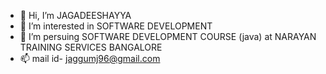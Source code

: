 - 👋 Hi, I’m JAGADEESHAYYA
- 👀 I’m interested in SOFTWARE DEVELOPMENT
- 🌱 I’m persuing SOFTWARE DEVELOPMENT COURSE (java) at NARAYAN TRAINING SERVICES BANGALORE
- 📫 mail id- jaggumj96@gmail.com

<!---
Jaggumj/Jaggumj is a ✨ special ✨ repository because its `README.md` (this file) appears on your GitHub profile.
You can click the Preview link to take a look at your changes.
--->
